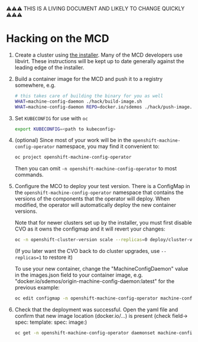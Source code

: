 ⚠⚠⚠ THIS IS A LIVING DOCUMENT AND LIKELY TO CHANGE QUICKLY ⚠⚠⚠

# Hacking on the MCD

1. Create a cluster using [the installer](https://github.com/openshift/installer/).  Many of the MCD developers use libvirt.  These instructions will be kept up to date generally against the leading edge of the installer.

1. Build a container image for the MCD and push it to a registry somewhere, e.g.

   ```sh
   # this takes care of building the binary for you as well
   WHAT=machine-config-daemon ./hack/build-image.sh
   WHAT=machine-config-daemon REPO=docker.io/sdemos ./hack/push-image.sh
   ```

1. Set `KUBECONFIG` for use with `oc`

   ```sh
   export KUBECONFIG=<path to kubeconfig>
   ```

1. (optional) Since most of your work will be in the `openshift-machine-config-operator` namespace, you may find it convenient to:

   ```sh
   oc project openshift-machine-config-operator
   ```

   Then you can omit `-n openshift-machine-config-operator` to most commands.

1. Configure the MCO to deploy your test version. There is a ConfigMap in the
   `openshift-machine-config-operator` namespace that contains the versions of
   the components that the operator will deploy. When modified, the operator
   will automatically deploy the new container versions.

   Note that for newer clusters set up by the installer, you must first disable
   CVO as it owns the configmap and it will revert your changes:

   ```sh
   oc -n openshift-cluster-version scale --replicas=0 deploy/cluster-version-operator
   ```

   (If you later want the CVO back to do cluster upgrades, use `--replicas=1` to restore it)

   To use your new container, change the "MachineConfigDaemon" value in the images.json field to your container image, e.g. "docker.io/sdemos/origin-machine-config-daemon:latest" for the previous example:

   ```sh
   oc edit configmap -n openshift-machine-config-operator machine-config-operator-images
   ```

1. Check that the deployment was successful. Open the yaml file and confirm that new image location (docker.io/...)
   is present (check field-> spec: template: spec: image:)
 
   ```sh
   oc get -n openshift-machine-config-operator daemonset machine-config-daemon -o yaml
   ```
